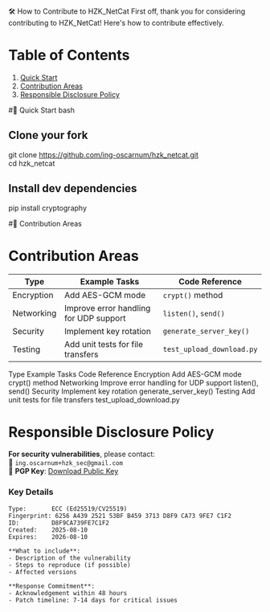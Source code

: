🛠️ How to Contribute to HZK_NetCat
First off, thank you for considering contributing to HZK_NetCat! Here's how to contribute effectively.

# Table of Contents
1. [Quick Start](#-quick-start)
2. [Contribution Areas](#-contribution-areas)
3. [Responsible Disclosure Policy](#-responsible-disclosure-policy)

#🚀 Quick Start 
bash
## Clone your fork
git clone https://github.com/ing-oscarnum/hzk_netcat.git  
cd hzk_netcat

## Install dev dependencies
pip install cryptography 

#🤝 Contribution Areas
# Contribution Areas

| Type        | Example Tasks                          | Code Reference          |
|-------------|----------------------------------------|-------------------------|
| Encryption  | Add AES-GCM mode                       | `crypt()` method        |
| Networking  | Improve error handling for UDP support | `listen()`, `send()`    |
| Security    | Implement key rotation                 | `generate_server_key()` |
| Testing     | Add unit tests for file transfers      | `test_upload_download.py` |

Type		    Example	Tasks				            Code Reference
Encryption	Add AES-GCM mode			                crypt() method
Networking	Improve error handling for UDP support	listen(), send()
Security	Implement key rotation			            generate_server_key()
Testing	Add unit tests for file transfers		    test_upload_download.py

# Responsible Disclosure Policy
**For security vulnerabilities**, please contact:   
📧 `ing.oscarnum+hzk_sec@gmail.com`   
🔐 **PGP Key**: [Download Public Key](https://keyserver.ubuntu.com/pks/lookup?op=get&search=0x6256A439252153BFB4593713D8F9CA739FE7C1F2)

### Key Details
```text
Type:       ECC (Ed25519/CV25519)
Fingerprint: 6256 A439 2521 53BF B459 3713 D8F9 CA73 9FE7 C1F2
ID:         D8F9CA739FE7C1F2
Created:    2025-08-10
Expires:    2026-08-10

**What to include**:  
- Description of the vulnerability  
- Steps to reproduce (if possible)  
- Affected versions  

**Response Commitment**:  
- Acknowledgement within 48 hours  
- Patch timeline: 7-14 days for critical issues  

